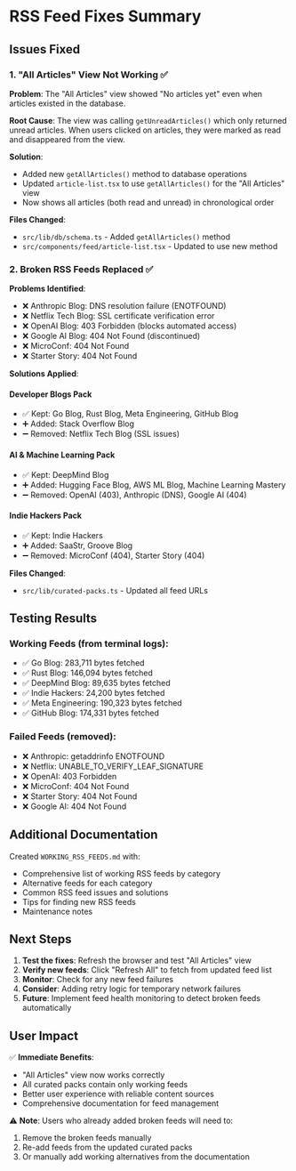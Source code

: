 # RSS Feed Fixes Summary

## Issues Fixed

### 1. "All Articles" View Not Working ✅

**Problem**: The "All Articles" view showed "No articles yet" even when articles existed in the database.

**Root Cause**: The view was calling `getUnreadArticles()` which only returned unread articles. When users clicked on articles, they were marked as read and disappeared from the view.

**Solution**: 
- Added new `getAllArticles()` method to database operations
- Updated `article-list.tsx` to use `getAllArticles()` for the "All Articles" view
- Now shows all articles (both read and unread) in chronological order

**Files Changed**:
- `src/lib/db/schema.ts` - Added `getAllArticles()` method
- `src/components/feed/article-list.tsx` - Updated to use new method

### 2. Broken RSS Feeds Replaced ✅

**Problems Identified**:
- ❌ Anthropic Blog: DNS resolution failure (ENOTFOUND)
- ❌ Netflix Tech Blog: SSL certificate verification error
- ❌ OpenAI Blog: 403 Forbidden (blocks automated access)
- ❌ Google AI Blog: 404 Not Found (discontinued)
- ❌ MicroConf: 404 Not Found
- ❌ Starter Story: 404 Not Found

**Solutions Applied**:

#### Developer Blogs Pack
- ✅ Kept: Go Blog, Rust Blog, Meta Engineering, GitHub Blog
- ➕ Added: Stack Overflow Blog
- ➖ Removed: Netflix Tech Blog (SSL issues)

#### AI & Machine Learning Pack
- ✅ Kept: DeepMind Blog
- ➕ Added: Hugging Face Blog, AWS ML Blog, Machine Learning Mastery
- ➖ Removed: OpenAI (403), Anthropic (DNS), Google AI (404)

#### Indie Hackers Pack
- ✅ Kept: Indie Hackers
- ➕ Added: SaaStr, Groove Blog
- ➖ Removed: MicroConf (404), Starter Story (404)

**Files Changed**:
- `src/lib/curated-packs.ts` - Updated all feed URLs

## Testing Results

### Working Feeds (from terminal logs):
- ✅ Go Blog: 283,711 bytes fetched
- ✅ Rust Blog: 146,094 bytes fetched
- ✅ DeepMind Blog: 89,635 bytes fetched
- ✅ Indie Hackers: 24,200 bytes fetched
- ✅ Meta Engineering: 190,323 bytes fetched
- ✅ GitHub Blog: 174,331 bytes fetched

### Failed Feeds (removed):
- ❌ Anthropic: getaddrinfo ENOTFOUND
- ❌ Netflix: UNABLE_TO_VERIFY_LEAF_SIGNATURE
- ❌ OpenAI: 403 Forbidden
- ❌ MicroConf: 404 Not Found
- ❌ Starter Story: 404 Not Found
- ❌ Google AI: 404 Not Found

## Additional Documentation

Created `WORKING_RSS_FEEDS.md` with:
- Comprehensive list of working RSS feeds by category
- Alternative feeds for each category
- Common RSS feed issues and solutions
- Tips for finding new RSS feeds
- Maintenance notes

## Next Steps

1. **Test the fixes**: Refresh the browser and test "All Articles" view
2. **Verify new feeds**: Click "Refresh All" to fetch from updated feed list
3. **Monitor**: Check for any new feed failures
4. **Consider**: Adding retry logic for temporary network failures
5. **Future**: Implement feed health monitoring to detect broken feeds automatically

## User Impact

✅ **Immediate Benefits**:
- "All Articles" view now works correctly
- All curated packs contain only working feeds
- Better user experience with reliable content sources
- Comprehensive documentation for feed management

⚠️ **Note**: Users who already added broken feeds will need to:
1. Remove the broken feeds manually
2. Re-add feeds from the updated curated packs
3. Or manually add working alternatives from the documentation
